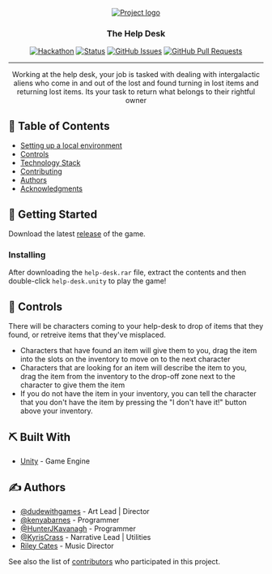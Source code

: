 <p align="center">
  <a href="" rel="noopener">
 <img src="https://globalgamejam.org/sites/all/themes/globalgamejam_theme/images/backgrounds/ggj-logo.png" alt="Project logo"></a>
</p>
<h3 align="center">The Help Desk</h3>

<div align="center">

[![Hackathon](https://img.shields.io/badge/hackathon-GGJ-blue.svg)](https://globalgamejam.org/)
[![Status](https://img.shields.io/badge/status-active-success.svg)]()
[![GitHub Issues](https://img.shields.io/github/issues/kenyabarnes/help-desk-game.svg)](https://github.com//kenyabarnes/help-desk-game/issues)
[![GitHub Pull Requests](https://img.shields.io/github/issues-pr/kenyabarnes/help-desk-game.svg)](https://github.com/kenyabarnes/help-desk-game/pulls)

</div>

---

<p align="center"> Working at the help desk, your job is tasked with dealing with intergalactic aliens who come in and out of the lost and found turning in lost items and returning lost items. Its your task to return what belongs to their rightful owner
    <br> 
</p>

## 📝 Table of Contents
- [Setting up a local environment](#getting_started)
- [Controls](#Controls)
- [Technology Stack](#tech_stack)
- [Contributing](../CONTRIBUTING.md)
- [Authors](#authors)
- [Acknowledgments](#acknowledgments)

## 🏁 Getting Started <a name = "getting_started"></a>

Download the latest [release](https://github.com//kenyabarnes/help-desk-game/releases) of the game.


### Installing

After downloading the `help-desk.rar` file, extract the contents and then double-click `help-desk.unity` to play the game!

## 🎈 Controls <a name="controls"></a>

There will be characters coming to your help-desk to drop of items that they found, or retreive items that they've misplaced.

* Characters that have found an item will give them to you, drag the item into the slots on the inventory to move on to the next character
* Characters that are looking for an item will describe the item to you, drag the item from the inventory to the drop-off zone next to the character to give them the item
* If you do not have the item in your inventory, you can tell the character that you don't have the item by pressing the "I don't have it!" button above your inventory. 

## ⛏️ Built With <a name = "tech_stack"></a>

- [Unity](https://www.unity.com/) - Game Engine

## ✍️ Authors <a name = "authors"></a>

- [@dudewithgames](https://github.com/dudewithgames) - Art Lead | Director
- [@kenyabarnes](https://github.com/kenyabarnes) - Programmer
- [@HunterJKavanagh](https://github.com/HunterJKavanagh) - Programmer
- [@KyrisCrass](https://github.com/KyrisCrass) - Narrative Lead | Utilities
- [Riley Cates](https://globalgamejam.org/users/twincates) - Music Director

See also the list of [contributors](https://github.com//kenyabarnes/help-desk-game/contributors)
who participated in this project.

